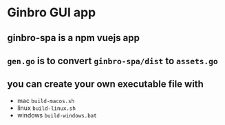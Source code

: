 # Ginbro GUI app

## ginbro-spa is a npm vuejs app

## `gen.go` is to convert `ginbro-spa/dist` to `assets.go`

## you can create your own executable file with

- mac `build-macos.sh`
- linux `build-linux.sh`
- windows `build-windows.bat`